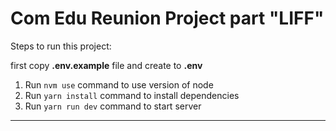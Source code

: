 # Com Edu Reunion Project part "LIFF"

Steps to run this project:

first copy **.env.example** file and create to **.env**

1. Run `nvm use` command to use version of node
2. Run `yarn install` command to install dependencies
3. Run `yarn run dev` command to start server

---
